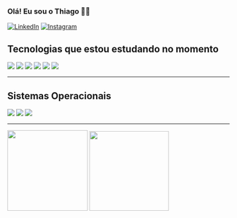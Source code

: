 

### Olá! Eu sou o Thiago 🧑‍💻

[![LinkedIn](https://img.shields.io/badge/LinkedIn-0077B5?style=for-the-badge&logo=linkedin&logoColor=white)](https://www.linkedin.com/in/thiago-alves-tms/)
[![Instagram](https://img.shields.io/badge/Instagram-E4405F?style=for-the-badge&logo=instagram&logoColor=white)](https://www.instagram.com/thigs.ams/)

## Tecnologias que estou estudando no momento
<div>
  <img src="https://img.shields.io/badge/HTML5-E34F26?style=for-the-badge&logo=html5&logoColor=white"> <img src="https://img.shields.io/badge/CSS3-1572B6?style=for-the-badge&logo=css3&logoColor=white"> 
  <img src="https://img.shields.io/badge/React-20232A?style=for-the-badge&logo=react&logoColor=61DAFB">
  <img src = "https://img.shields.io/badge/python-3670A0?style=for-the-badge&logo=python&logoColor=ffdd54">
  <img src = "https://img.shields.io/badge/MySQL-00000F?style=for-the-badge&logo=mysql&logoColor=white">
  <img src = "https://img.shields.io/badge/PHP-777BB4?style=for-the-badge&logo=php&logoColor=white">
</div><hr>

## Sistemas Operacionais
<div>
  <img src = "https://img.shields.io/badge/Windows-000?style=for-the-badge&logo=windows&logoColor=2CA5E0"> 
  <img src = "https://img.shields.io/badge/Ubuntu-35495E?style=for-the-badge&logo=ubuntu&logoColor=2CA5E0">
  <img src = "https://img.shields.io/badge/Kali-268BEE?style=for-the-badge&logo=kalilinux&logoColor=white">
</div><hr>


<div>
 <img height = "182em" src = "https://github-readme-stats.vercel.app/api?username=ThiagoAlvesss&theme=vue-dark&show_icons=true&hide_border=true&count_private=true">         
 <img height = "180em" src = "https://github-readme-stats.vercel.app/api/top-langs/?username=ThiagoAlvesss&theme=vue-dark&show_icons=true&hide_border=true&layout=compact">
</div>
